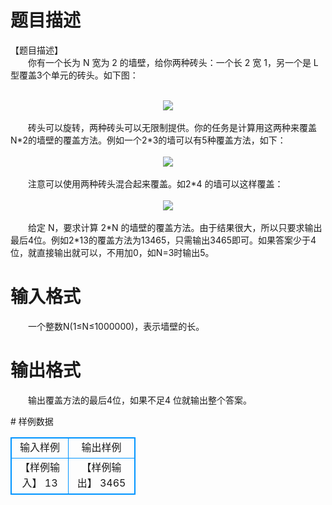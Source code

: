 # 

 
 # 题目描述 
<p>
【题目描述】<br>　　你有一个长为 N 宽为 2 的墙壁，给你两种砖头：一个长 2 宽 1，另一个是 L 型覆盖3个单元的砖头。如下图： <br>  <br><center><img src="/source/joyoi/tyvj-3297/img/aHR0cDovL3d3dy5qb3lvaS5jbi9wcm9ibGVtL3R5dmotMzI5Ny9wcm9ibGVtc19pbWFnZXMvMjAyNy8xLmJtcA==.bmp"></img></center><br>　　砖头可以旋转，两种砖头可以无限制提供。你的任务是计算用这两种来覆盖 N*2的墙壁的覆盖方法。例如一个2*3的墙可以有5种覆盖方法，如下： <br>  <br><center><img src="/source/joyoi/tyvj-3297/img/aHR0cDovL3d3dy5qb3lvaS5jbi9wcm9ibGVtL3R5dmotMzI5Ny9wcm9ibGVtc19pbWFnZXMvMjAyNy8yLmJtcA==.bmp"></img></center><br>　　注意可以使用两种砖头混合起来覆盖。如2*4 的墙可以这样覆盖： <br>  <br><center><img src="/source/joyoi/tyvj-3297/img/aHR0cDovL3d3dy5qb3lvaS5jbi9wcm9ibGVtL3R5dmotMzI5Ny9wcm9ibGVtc19pbWFnZXMvMjAyNy8zLmJtcA==.bmp"></img></center><br>　　给定 N，要求计算 2*N 的墙壁的覆盖方法。由于结果很大，所以只要求输出最后4位。例如2*13的覆盖方法为13465，只需输出3465即可。如果答案少于4位，就直接输出就可以，不用加0，如N=3时输出5。 <br></p> 

 
 # 输入格式 
<p>
　　一个整数N(1≤N≤1000000)，表示墙壁的长。 <br></p> 

 
 # 输出格式 
<p>
　　输出覆盖方法的最后4位，如果不足4 位就输出整个答案。 <br></p> 
# 样例数据
<style>
        table,table tr th, table tr td { border:1px solid #0094ff; }
        table { width: 200px; min-height: 25px; line-height: 25px; text-align: center; border-collapse: collapse;}   
    </style>
<table>
	<tr>
		<td>输入样例</td>
		<td>输出样例</td>
	</tr>
<tr><td>【样例输入】 
13 
</td><td>【样例输出】 
3465</td></tr></table>
